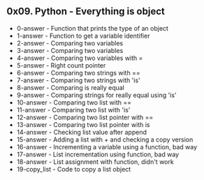 ## 0x09. Python - Everything is object

* 0-answer - Function that prints the type of an object
* 1-answer - Function to get a variable identifier
* 2-answer - Comparing two variables
* 3-answer - Comparing two variables
* 4-answer - Comparing two variables with =
* 5-answer - Right count pointer
* 6-answer - Comparing two strings with ==
* 7-answer - Comparing two strings with 'is'
* 8-answer - Comparing is really equal
* 9-answer - Comparing strings for really equal using 'is'
* 10-answer - Comparing two list with ==
* 11-answer - Comparing two list with 'is'
* 12-answer - Comparing two list pointer with ==
* 13-answer - Comparing two list pointer with is
* 14-answer - Checking list value after append
* 15-answer - Adding a list with + and checking a copy version
* 16-answer - Incrementing a variable using a function, bad way
* 17-answer - List incrementation using function, bad way
* 18-answer - List assignment with function, didn't work
* 19-copy_list - Code to copy a list object

